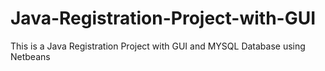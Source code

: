 # Java-Registration-Project-with-GUI
This is a Java Registration Project with GUI and MYSQL Database using Netbeans


